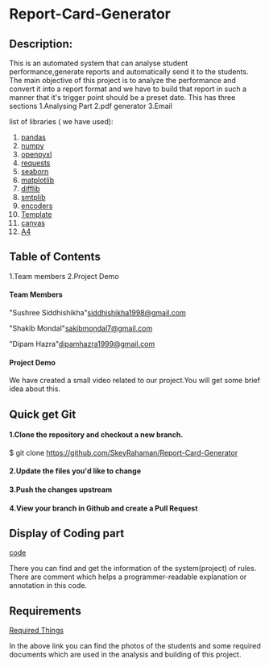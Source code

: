# Report-Card-Generator
## Description:
This is an automated system that can analyse student performance,generate reports and automatically send it to the students.
The main objective of this project is to analyze the performance and convert it into a report format and we have to build that report in such a manner that it's trigger point should be a preset date.
This has three sections
1.Analysing Part
2.pdf generator
3.Email

list of libraries ( we have used):
1. [pandas](https://en.wikipedia.org/wiki/Pandas_(software))
2. [numpy](https://en.wikipedia.org/wiki/NumPy)
3. [openpyxl](https://stackoverflow.com/tags/openpyxl/info)
4. [requests](https://en.wikipedia.org/wiki/Requests_(software))
5. [seaborn](https://en.wikipedia.org/wiki/Seaborn)
6. [matplotlib](https://en.wikipedia.org/wiki/Matplotlib)
7. [difflib](https://docs.python.org/3/library/difflib.html)
8. [smtplib](https://docs.python.org/3/library/smtplib.html)
9. [encoders](https://github.com/threat9/routersploit/wiki/Encoders)
10. [Template](https://www.geeksforgeeks.org/template-class-in-python/)
11. [canvas](https://www.python-course.eu/tkinter_canvas.php)
12. [A4](https://stackoverflow.com/questions/15571267/python-a4-size-for-a-plot)


## Table of Contents
1.Team members
2.Project Demo

#### Team Members
"Sushree Siddhishikha"siddhishikha1998@gmail.com

"Shakib Mondal"sakibmondal7@gmail.com

"Dipam Hazra"dipamhazra1999@gmail.com


#### Project Demo
We have created a small video related to our project.You will get some brief idea about this.



## Quick get Git
#### 1.Clone the repository and checkout a new branch.


$ git clone https://github.com/SkeyRahaman/Report-Card-Generator
#### 2.Update the files you'd like to change
#### 3.Push the changes upstream
#### 4.View your branch in Github and create a Pull Request


## Display of Coding part

[code](https://github.com/SkeyRahaman/Report-Card-Generator/blob/master/Report_card_generator.py)

There you can find and get the information of the system(project) of rules. There are comment which helps a programmer-readable explanation or annotation in this code.



## Requirements
[Required Things](https://github.com/SkeyRahaman/Report-Card-Generator/tree/master/photos_and_other_requirement)


In the above link you can find the photos of the students  and some required documents which are used in the analysis and building of this project.
